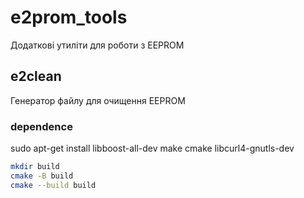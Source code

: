 # e2prom_tools

Додаткові утиліти для роботи з EEPROM

## e2clean

Генератор файлу для очищення EEPROM

### dependence
sudo apt-get install libboost-all-dev make cmake libcurl4-gnutls-dev


```zsh
mkdir build
cmake -B build
cmake --build build
```